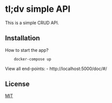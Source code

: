 # tl;dv simple API

This is a simple CRUD API.

## Installation

How to start the app?

```bash
    docker-compose up
```

View all end-points: - http://localhost:5000/doc/#/
    

## License

[MIT](https://choosealicense.com/licenses/mit/)